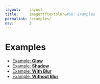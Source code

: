 ```yaml
---
layout:    layout
title:     imagettftextblur&#58; Examples
permalink: /examples/
nav:       3
---
```


# Examples

 * [Example: **Glow**](/examples/glow/)
 * [Example: **Shadow**](/examples/shadow/)
 * [Example: **With Blur**](/examples/with-blur/)
 * [Example: **Without Blur**](/examples/without-blur/)
